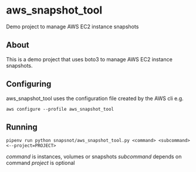 # aws_snapshot_tool

Demo project to manage AWS EC2 instance snapshots

## About

This is a demo project that uses boto3 to manage AWS EC2 instance snapshots.

## Configuring

aws_snapshot_tool uses the configuration file created by the AWS cli e.g.

`aws configure --profile aws_snapshot_tool`

## Running

`pipenv run python snapsnot/aws_snapshot_tool.py <command> <subcommand> <--project=PROJECT>`

*command* is instances, volumes or snapshots
*subcommand* depends on command
*project* is optional
